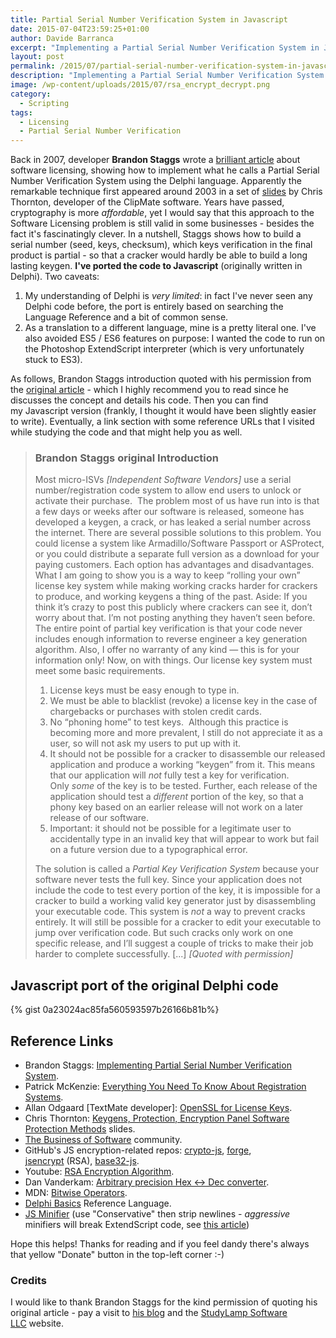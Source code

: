```yaml
---
title: Partial Serial Number Verification System in Javascript
date: 2015-07-04T23:59:25+01:00
author: Davide Barranca
excerpt: "Implementing a Partial Serial Number Verification System in Javascript - a port of Brandon Staggs' original code in Delphi"
layout: post
permalink: /2015/07/partial-serial-number-verification-system-in-javascript/
description: "Implementing a Partial Serial Number Verification System in Javascript - a port of Brandon Staggs' original code in Delphi"
image: /wp-content/uploads/2015/07/rsa_encrypt_decrypt.png
category:
  - Scripting
tags:
  - Licensing
  - Partial Serial Number Verification
---
```


Back in 2007, developer **Brandon Staggs** wrote a [brilliant article](http://www.brandonstaggs.com/2007/07/26/implementing-a-partial-serial-number-verification-system-in-delphi/) about software licensing, showing how to implement what he calls a Partial Serial Number Verification System using the Delphi language. Apparently the remarkable technique first appeared around 2003 in a set of [slides](http://www.thornsoft.com/sic/2004/keys2004.ppt) by Chris Thornton, developer of the ClipMate software. Years have passed, cryptography is more _affordable_, yet I would say that this approach to the Software Licensing problem is still valid in some businesses - besides the fact it's fascinatingly clever. In a nutshell, Staggs shows how to build a serial number (seed, keys, checksum), which keys verification in the final product is partial - so that a cracker would hardly be able to build a long lasting keygen. **I've ported the code to Javascript** (originally written in Delphi). Two caveats:

1.  My understanding of Delphi is _very limited_: in fact I've never seen any Delphi code before, the port is entirely based on searching the Language Reference and a bit of common sense.
2.  As a translation to a different language, mine is a pretty literal one. I've also avoided ES5 / ES6 features on purpose: I wanted the code to run on the Photoshop ExtendScript interpreter (which is very unfortunately stuck to ES3).

As follows, Brandon Staggs introduction quoted with his permission from the [original article](http://www.brandonstaggs.com/2007/07/26/implementing-a-partial-serial-number-verification-system-in-delphi/) \- which I highly recommend you to read since he discusses the concept and details his code. Then you can find my Javascript version (frankly, I thought it would have been slightly easier to write). Eventually, a link section with some reference URLs that I visited while studying the code and that might help you as well.

> ### Brandon Staggs original Introduction
>
> Most micro-ISVs _\[Independent Software Vendors\]_ use a serial number/registration code system to allow end users to unlock or activate their purchase.  The problem most of us have run into is that a few days or weeks after our software is released, someone has developed a keygen, a crack, or has leaked a serial number across the internet. There are several possible solutions to this problem. You could license a system like Armadillo/Software Passport or ASProtect, or you could distribute a separate full version as a download for your paying customers. Each option has advantages and disadvantages. What I am going to show you is a way to keep “rolling your own” license key system while making working cracks harder for crackers to produce, and working keygens a thing of the past. Aside: If you think it’s crazy to post this publicly where crackers can see it, don’t worry about that. I’m not posting anything they haven’t seen before. The entire point of partial key verification is that your code never includes enough information to reverse engineer a key generation algorithm. Also, I offer no warranty of any kind — this is for your information only! Now, on with things. Our license key system must meet some basic requirements.
>
> 1.  License keys must be easy enough to type in.
> 2.  We must be able to blacklist (revoke) a license key in the case of chargebacks or purchases with stolen credit cards.
> 3.  No “phoning home” to test keys.  Although this practice is becoming more and more prevalent, I still do not appreciate it as a user, so will not ask my users to put up with it.
> 4.  It should not be possible for a cracker to disassemble our released application and produce a working “keygen” from it. This means that our application will _not_ fully test a key for verification. Only _some_ of the key is to be tested. Further, each release of the application should test a _different_ portion of the key, so that a phony key based on an earlier release will not work on a later release of our software.
> 5.  Important: it should not be possible for a legitimate user to accidentally type in an invalid key that will appear to work but fail on a future version due to a typographical error.
>
> The solution is called a _Partial Key Verification System_ because your software never tests the full key. Since your application does not include the code to test every portion of the key, it is impossible for a cracker to build a working valid key generator just by disassembling your executable code. This system is _not_ a way to prevent cracks entirely. It will still be possible for a cracker to edit your executable to jump over verification code. But such cracks only work on one specific release, and I’ll suggest a couple of tricks to make their job harder to complete successfully. [...] _[Quoted with permission]_

## Javascript port of the original Delphi code

{% gist 0a23024ac85fa560593597b26166b81b%}

## Reference Links

*   Brandon Staggs: [Implementing Partial Serial Number Verification System](http://www.brandonstaggs.com/2007/07/26/implementing-a-partial-serial-number-verification-system-in-delphi/).
*   Patrick McKenzie: [Everything You Need To Know About Registration Systems](http://www.kalzumeus.com/2006/09/05/everything-you-need-to-know-about-registration-systems/).
*   Allan Odgaard \[TextMate developer\]: [OpenSSL for License Keys](http://sigpipe.macromates.com/2004/09/05/using-openssl-for-license-keys/).
*   Chris Thornton: [Keygens, Protection, Encryption Panel Software Protection Methods](http://www.thornsoft.com/sic/2004/keys2004.ppt) slides.
*   [The Business of Software](http://discuss.joelonsoftware.com/default.asp?ixDiscussGroup=5&pg=pgSearchDiscussGroup&qDiscuss=partial+key+verification) community.
*   GitHub's JS encryption-related repos: [crypto-js](https://github.com/brix/crypto-js), [forge](https://github.com/digitalbazaar/forge), [jsencrypt](https://github.com/travist/jsencrypt) (RSA), [base32-js](https://github.com/agnoster/base32-js).
*   Youtube: [RSA Encryption Algorithm](https://www.youtube.com/watch?v=wXB-V_Keiu8).
*   Dan Vanderkam: [Arbitrary precision Hex <-> Dec converter](http://www.danvk.org/hex2dec.html).
*   MDN: [Bitwise Operators](https://developer.mozilla.org/it/docs/Web/JavaScript/Reference/Operators/Bitwise_Operators).
*   [Delphi Basics](http://www.delphibasics.co.uk/index.html) Reference Language.
*   [JS Minifier](http://fmarcia.info/jsmin/test.html) (use "Conservative" then strip newlines - _aggressive_ minifiers will break ExtendScript code, see [this article](/2013/08/testing-minified-js-libraries-in-extendscript/))

Hope this helps! Thanks for reading and if you feel dandy there's always that yellow "Donate" button in the top-left corner :-)

### Credits

I would like to thank Brandon Staggs for the kind permission of quoting his original article - pay a visit to [his blog](http://brandonstaggs.com) and the [StudyLamp Software LLC](http://www.studylamp.com) website.
